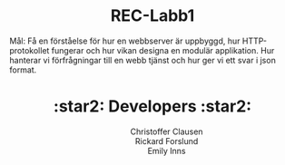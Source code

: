 <h1 align="center"> REC-Labb1 </h1> 
Mål: Få en förståelse för hur en webbserver är uppbyggd, hur HTTP-protokollet fungerar och hur vikan designa en modulär applikation. Hur hanterar vi förfrågningar till en webb tjänst och hur ger vi ett svar i json format.

  <h1 align="center"> :star2: Developers :star2: </h1>
  <p align="center">
  &emsp; &emsp;&emsp; Christoffer Clausen      <br />
  &emsp; &emsp;&emsp; Rickard Forslund      <br />
  &emsp; &emsp;&emsp; Emily Inns      <br />
</p>
